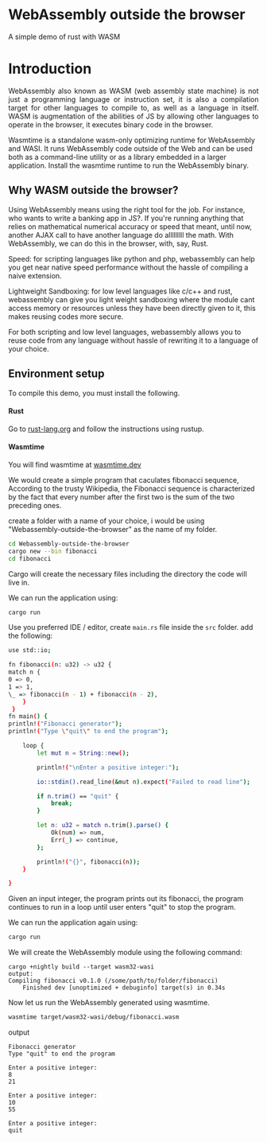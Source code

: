 # WebAssembly outside the browser

A simple demo of rust with WASM

# Introduction

<p align="justify"> WebAssembly also known as WASM (web assembly state machine) is not just a programming language or instruction set, it is also a compilation target for other languages to compile to, as well as a language in itself. 
WASM is augmentation of the abilities of JS by allowing other languages to operate in the browser, it executes binary code in the browser.

Wasmtime is a standalone wasm-only optimizing runtime for WebAssembly and WASI. It runs WebAssembly code outside of the Web and can be used both as a command-line utility or as a library embedded in a larger application. Install the wasmtime runtime to run the WebAssembly binary.

## Why WASM outside the browser?

Using WebAssembly means using the right tool for the job. For instance, who wants to write a banking app in JS?. If you're running anything that relies on mathematical numerical accuracy or speed that meant, until now, another AJAX call to have another language do alllllllll the math. With WebAssembly, we can do this in the browser, with, say, Rust.

Speed: for scripting languages like python and php, webassembly can help you get near native speed performance without the hassle of compiling a naive extension.

Lightweight Sandboxing: for low level languages like c/c++ and rust, webassembly can give you light weight sandboxing where the module cant access memory or resources unless they have been directly given to it, this makes reusing codes more secure.

For both scripting and low level languages, webassembly allows you to reuse code from any language without hassle of rewriting it to a language of your choice.

## Environment setup

To compile this demo, you must install the following.

#### Rust

Go to [rust-lang.org](https://www.rust-lang.org/tools/install) and follow the instructions using rustup.

#### Wasmtime

You will find wasmtime at [wasmtime.dev](https://wasmtime.dev/)

We would create a simple program that caculates fibonacci sequence, According to the trusty Wikipedia, the Fibonacci sequence is characterized by the fact that every number after the first two is the sum of the two preceding ones.

create a folder with a name of your choice, i would be using "Webassembly-outside-the-browser" as the name of my folder.

```bash
cd Webassembly-outside-the-browser
cargo new --bin fibonacci
cd fibonacci
```

Cargo will create the necessary files including the directory the code will live in.

We can run the application using:

```bash
cargo run
```

Use you preferred IDE / editor, create `main.rs` file inside the `src` folder.
add the following:

```bash
use std::io;

fn fibonacci(n: u32) -> u32 {
match n {
0 => 0,
1 => 1,
\_ => fibonacci(n - 1) + fibonacci(n - 2),
    }
 }
fn main() {
println!("Fibonacci generator");
println!("Type \"quit\" to end the program");

    loop {
        let mut n = String::new();

        println!("\nEnter a positive integer:");

        io::stdin().read_line(&mut n).expect("Failed to read line");

        if n.trim() == "quit" {
            break;
        }

        let n: u32 = match n.trim().parse() {
            Ok(num) => num,
            Err(_) => continue,
        };

        println!("{}", fibonacci(n));
    }

}

```

Given an input integer, the program prints out its fibonacci, the program continues to run in a loop until user enters "quit" to stop the program.

We can run the application again using:

```bash
cargo run
```

We will create the WebAssembly module using the following command:

```
cargo +nightly build --target wasm32-wasi
output:
Compiling fibonacci v0.1.0 (/some/path/to/folder/fibonacci)
    Finished dev [unoptimized + debuginfo] target(s) in 0.34s
```

Now let us run the WebAssembly generated using wasmtime.

```bash
wasmtime target/wasm32-wasi/debug/fibonacci.wasm
```

output

```
Fibonacci generator
Type "quit" to end the program

Enter a positive integer:
8
21

Enter a positive integer:
10
55

Enter a positive integer:
quit
```
